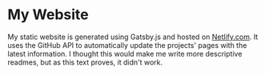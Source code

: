 # My Website

My static website is generated using Gatsby.js and hosted on [Netlify.com](https://www.netlify.com/).
It uses the GitHub API to automatically update the projects' pages with the latest information.
I thought this would make me write more descriptive readmes, but as this text proves, it didn't work.
